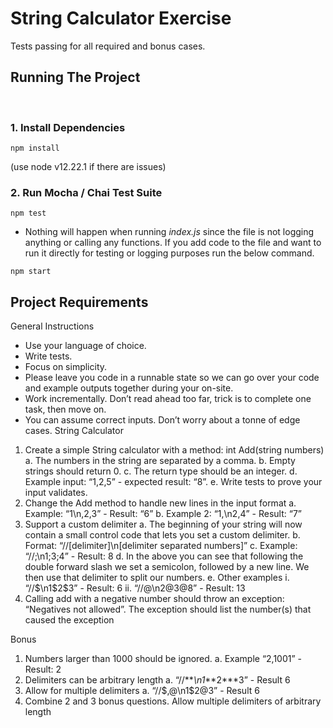 # String Calculator Exercise

Tests passing for all required and bonus cases.

## Running The Project

</br>

### 1. Install Dependencies

```
npm install
```

(use node v12.22.1 if there are issues)

### 2. Run Mocha / Chai Test Suite

```
npm test
```

-   Nothing will happen when running <em>index.js </em>since the file is not logging anything or calling any functions. If you add code to the file and want to run it directly for testing or logging purposes run the below command.

```
npm start
```

## Project Requirements

General Instructions

-   Use your language of choice.
-   Write tests.
-   Focus on simplicity.
-   Please leave you code in a runnable state so we can go over your code and example outputs together during your on-site.
-   Work incrementally. Don’t read ahead too far, trick is to complete one task, then move on.
-   You can assume correct inputs. Don’t worry about a tonne of edge cases.
    String Calculator

1. Create a simple String calculator with a method: int Add(string numbers) a. The numbers in the string are separated by a comma.
   b. Empty strings should return 0.
   c. The return type should be an integer.
   d. Example input: “1,2,5” - expected result: “8”.
   e. Write tests to prove your input validates.
2. Change the Add method to handle new lines in the input format
   a. Example: “1\n,2,3” - Result: “6”
   b. Example 2: “1,\n2,4” - Result: “7”
3. Support a custom delimiter
   a. The beginning of your string will now contain a small control code that lets you set a custom delimiter.
   b. Format: “//[delimiter]\n[delimiter separated numbers]”
   c. Example: “//;\n1;3;4” - Result: 8
   d. In the above you can see that following the double forward slash we set a semicolon, followed by a new line. We then use that delimiter to split our numbers.
   e. Other examples
   i. “//$\n1$2$3” - Result: 6
   ii. “//@\n2@3@8” - Result: 13
4. Calling add with a negative number should throw an exception: “Negatives not allowed”. The exception should list the number(s) that caused the exception

Bonus

1. Numbers larger than 1000 should be ignored.
   a. Example “2,1001” - Result: 2
2. Delimiters can be arbitrary length
   a. “//**_\n1_**2\*\*\*3” - Result 6
3. Allow for multiple delimiters
   a. “//$,@\n1$2@3” - Result 6
4. Combine 2 and 3 bonus questions. Allow multiple delimiters of arbitrary length

